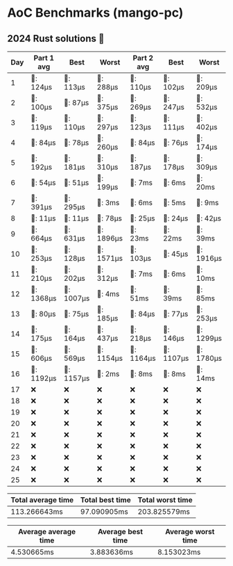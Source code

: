 # AoC Benchmarks (mango-pc)
## 2024 Rust solutions 🤠 
| Day | Part 1 avg | Best | Worst | Part 2 avg | Best | Worst |
| --- | --- | --- | --- | --- | --- | --- |
|1|🦀: 124µs|🦀: 113µs|🦀: 288µs|🦀: 110µs|🦀: 102µs|🦀: 209µs|
|2|🦀: 100µs|🦀: 87µs|🦀: 375µs|🦀: 269µs|🦀: 247µs|🦀: 532µs|
|3|🦀: 119µs|🦀: 110µs|🦀: 297µs|🦀: 123µs|🦀: 111µs|🦀: 402µs|
|4|🦀: 84µs|🦀: 78µs|🦀: 260µs|🦀: 84µs|🦀: 76µs|🦀: 174µs|
|5|🦀: 192µs|🦀: 181µs|🦀: 310µs|🦀: 187µs|🦀: 178µs|🦀: 309µs|
|6|🦀: 54µs|🦀: 51µs|🦀: 199µs|💅: 7ms|💅: 6ms|💅: 20ms|
|7|🦀: 391µs|🦀: 295µs|💅: 3ms|💅: 6ms|💅: 5ms|💅: 9ms|
|8|🦀: 11µs|🦀: 11µs|🦀: 78µs|🦀: 25µs|🦀: 24µs|🦀: 42µs|
|9|🦀: 664µs|🦀: 631µs|🦀: 1896µs|💅: 23ms|💅: 22ms|💅: 39ms|
|10|🦀: 253µs|🦀: 128µs|🦀: 1571µs|🦀: 103µs|🦀: 45µs|🦀: 1916µs|
|11|🦀: 210µs|🦀: 202µs|🦀: 312µs|💅: 7ms|💅: 6ms|💅: 10ms|
|12|🦀: 1368µs|🦀: 1007µs|💅: 4ms|💅: 51ms|💅: 39ms|💅: 85ms|
|13|🦀: 80µs|🦀: 75µs|🦀: 185µs|🦀: 84µs|🦀: 77µs|🦀: 253µs|
|14|🦀: 175µs|🦀: 164µs|🦀: 437µs|🦀: 218µs|🦀: 146µs|🦀: 1299µs|
|15|🦀: 606µs|🦀: 569µs|🦀: 1154µs|🦀: 1164µs|🦀: 1107µs|🦀: 1780µs|
|16|🦀: 1192µs|🦀: 1157µs|💅: 2ms|💅: 8ms|💅: 8ms|💅: 14ms|
|17|❌|❌|❌|❌|❌|❌|
|18|❌|❌|❌|❌|❌|❌|
|19|❌|❌|❌|❌|❌|❌|
|20|❌|❌|❌|❌|❌|❌|
|21|❌|❌|❌|❌|❌|❌|
|22|❌|❌|❌|❌|❌|❌|
|23|❌|❌|❌|❌|❌|❌|
|24|❌|❌|❌|❌|❌|❌|
|25|❌|❌|❌|❌|❌|❌|

| Total average time | Total best time | Total worst time |
| --- | --- | --- |
| 113.266643ms | 97.090905ms | 203.825579ms |

| Average average time | Average best time | Average worst time |
| --- | --- | --- |
| 4.530665ms | 3.883636ms | 8.153023ms |

